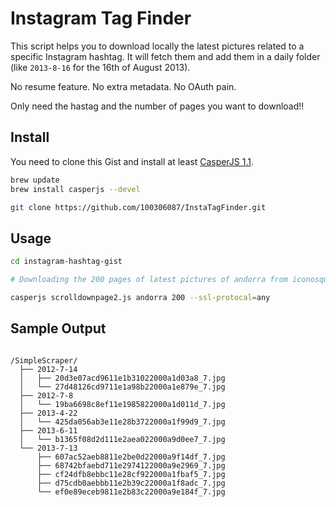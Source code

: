 # Instagram Tag Finder

This script helps you to download locally the latest pictures related to a specific Instagram hashtag.
It will fetch them and add them in a daily folder (like `2013-8-16` for the 16th of August 2013).

No resume feature.
No extra metadata.
No OAuth pain.

Only need the hastag and the number of pages you want to download!!

## Install

You need to clone this Gist and install at least [CasperJS 1.1](http://docs.casperjs.org/en/latest/installation.html).

```bash
brew update
brew install casperjs --devel

git clone https://github.com/100306087/InstaTagFinder.git
```

## Usage

```bash
cd instagram-hashtag-gist

# Downloading the 200 pages of latest pictures of andorra from iconosquare.com

casperjs scrolldownpage2.js andorra 200 --ssl-protocal=any

```

## Sample Output

```

/SimpleScraper/
  ├── 2012-7-14
  │   ├── 20d3e07acd9611e1b31022000a1d03a8_7.jpg
  │   └── 27d48126cd9711e1a98b22000a1e879e_7.jpg
  ├── 2012-7-8
  │   └── 19ba6698c8ef11e1985822000a1d011d_7.jpg
  ├── 2013-4-22
  │   └── 425da056ab3e11e28b3722000a1f99d9_7.jpg
  ├── 2013-6-11
  │   └── b1365f08d2d111e2aea022000a9d0ee7_7.jpg
  └── 2013-7-13
      ├── 607ac52aeb8811e2be0d22000a9f14df_7.jpg
      ├── 68742bfaebd711e2974122000a9e2969_7.jpg
      ├── cf24dfb8ebbc11e28cf922000a1fbaf5_7.jpg
      ├── d75cdb0aebbb11e2b39c22000a1f8adc_7.jpg
      └── ef0e89eceb9811e2b83c22000a9e184f_7.jpg
  ```
